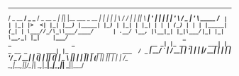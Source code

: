   ___        ___ _____                   _   _                           _ 
 / _ \__  __/ _ \___ /       _ __  _   _| |_| |__   ___  _ __         __| |
| | | \ \/ / | | ||_ \ _____| '_ \| | | | __| '_ \ / _ \| '_ \ _____ / _` |
| |_| |>  <| |_| |__) |_____| |_) | |_| | |_| | | | (_) | | | |_____| (_| |
 \___//_/\_\\___/____/      | .__/ \__, |\__|_| |_|\___/|_| |_|      \__,_|
                            |_|    |___/                                   
       _                _                   _                       
  __ _| |_ __ _     ___| |_ _ __ _   _  ___| |_ _   _ _ __ ___  ___ 
 / _` | __/ _` |   / __| __| '__| | | |/ __| __| | | | '__/ _ \/ __|
| (_| | || (_| |   \__ \ |_| |  | |_| | (__| |_| |_| | | |  __/\__ \
 \__,_|\__\__,_|___|___/\__|_|   \__,_|\___|\__|\__,_|_|  \___||___/
